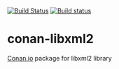 [![Build Status](https://travis-ci.org/sixten-hilborn/conan-libxml2.svg?branch=release/2.9.3)](https://travis-ci.org/sixten-hilborn/conan-libxml2)
[![Build status](https://ci.appveyor.com/api/projects/status/n6177c207upj6j1p/branch/release/2.9.3?svg=true)](https://ci.appveyor.com/project/sixten-hilborn/conan-libxml2-75qg3/branch/release/2.9.3)

# conan-libxml2

[Conan.io](https://conan.io) package for libxml2 library